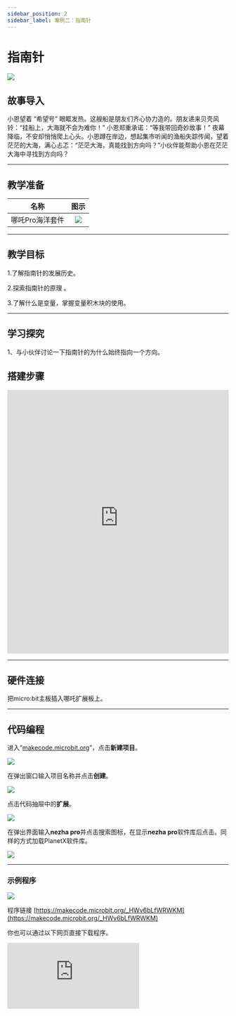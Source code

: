```yaml
---
sidebar_position: 2
sidebar_label: 案例二：指南针
---
```


# 指南针

![](https://wiki-media-ef.oss-cn-hongkong.aliyuncs.com/docs/microbit/building-blocks/nezha-pro-ocean-kit/setup-diagram/case02/nezha-pro-ocean-kit-step-02-00.png.png)

## 故事导入
小恩望着 “希望号” 眼眶发热。这艘船是朋友们齐心协力造的。朋友递来贝壳风铃：“挂船上，大海就不会为难你！” 小恩郑重承诺：“等我带回奇妙故事！”
夜幕降临，不安却悄悄爬上心头。小恩蹲在岸边，想起集市听闻的渔船失踪传闻，望着茫茫的大海，满心忐忑：“茫茫大海，真能找到方向吗？”小伙伴能帮助小恩在茫茫大海中寻找到方向吗？

--- 

## 教学准备

|     名称     |            图示            |
| :----------: | :--------------------------: |
|   哪吒Pro海洋套件  |   ![](https://wiki-media-ef.oss-cn-hongkong.aliyuncs.com/docs/microbit/building-blocks/nezha-pro-ocean-kit/nezha-pro-ocean-kit-products-introduction-002.png.png)  |

--- 
## 教学目标 
1.了解指南针的发展历史。

2.探索指南针的原理 。

3.了解什么是变量，掌握变量积木块的使用。

--- 

## 学习探究

1、与小伙伴讨论一下指南针的为什么始终指向一个方向。


## 搭建步骤

<embed src="https://wiki-media-ef.oss-cn-hongkong.aliyuncs.com/docs/microbit/building-blocks/nezha-pro-ocean-kit/setup-diagram/case02/nezha-pro-ocean-kit-step-02-1.png.pdf" type="application/pdf" width="100%" height="600px" />

--- 

## 硬件连接

把micro:bit主板插入哪吒扩展板上。 

--- 
## 代码编程

进入“[makecode.microbit.org](https://makecode.microbit.org)”，点击**新建项目**。

![](https://wiki-media-ef.oss-cn-hongkong.aliyuncs.com/docs/microbit/building-blocks/microbit-space-science-kit/images/microbit-space-science-kit-case01-07.png)

在弹出窗口输入项目名称并点击**创建**。

![](https://wiki-media-ef.oss-cn-hongkong.aliyuncs.com/docs/microbit/building-blocks/microbit-space-science-kit/images/microbit-space-science-kit-case01-11.png)

点击代码抽屉中的**扩展**。

![](https://wiki-media-ef.oss-cn-hongkong.aliyuncs.com/docs/microbit/building-blocks/microbit-space-science-kit/images/microbit-space-science-kit-case01-09.png)

在弹出界面输入**nezha pro**并点击搜索图标，在显示**nezha pro**软件库后点击。同样的方式加载PlanetX软件库。

![](https://wiki-media-ef.oss-cn-hongkong.aliyuncs.com/docs/microbit/building-blocks/microbit-space-science-kit/images/microbit-space-science-kit-case01-10.png)

---
### 示例程序

![](https://wiki-media-ef.oss-cn-hongkong.aliyuncs.com/docs/microbit/building-blocks/nezha-pro-ocean-kit/setup-diagram/case02/nezha-pro-ocean-kit-step-02-2.png.png)

程序链接
[https://makecode.microbit.org/_HWv6bLfWRWKM](https://makecode.microbit.org/_HWv6bLfWRWKM)

你也可以通过以下网页直接下载程序。

<div
    style={{
        position: 'relative',
        paddingBottom: '60%',
        overflow: 'hidden',
    }}
>
    <iframe
        src="https://makecode.microbit.org/_HWv6bLfWRWKM"
        frameborder="0"
        sandbox="allow-popups allow-forms allow-scripts allow-same-origin"
        style={{
            position: 'absolute',
            width: '100%',
            height: '100%',
        }}
    />
</div>

---
### 下载程序

使用 USB 线连接 PC 和 micro:bit V2。

![](https://wiki-media-ef.oss-cn-hongkong.aliyuncs.com/docs/microbit/building-blocks/microbit-space-science-kit/images/microbit-space-science-kit-manual03.gif)

连接成功后，电脑上会识别出一个名为 MICROBIT 的盘符。

![](https://wiki-media-ef.oss-cn-hongkong.aliyuncs.com/docs/microbit/building-blocks/microbit-space-science-kit/images/microbit-space-science-kit-manual06.png)

点击左下角的![](https://wiki-media-ef.oss-cn-hongkong.aliyuncs.com/docs/microbit/building-blocks/microbit-space-science-kit/images/microbit-space-science-kit-manual07.png)，选择**Connect Device**。

![](https://wiki-media-ef.oss-cn-hongkong.aliyuncs.com/docs/microbit/building-blocks/microbit-space-science-kit/images/microbit-space-science-kit-manual11.png)

点击![](https://wiki-media-ef.oss-cn-hongkong.aliyuncs.com/docs/microbit/building-blocks/microbit-space-science-kit/images/microbit-space-science-kit-manual08.png)。

![](https://wiki-media-ef.oss-cn-hongkong.aliyuncs.com/docs/microbit/building-blocks/microbit-space-science-kit/images/microbit-space-science-kit-manual12.png)

点击![](https://wiki-media-ef.oss-cn-hongkong.aliyuncs.com/docs/microbit/building-blocks/microbit-space-science-kit/images/microbit-space-science-kit-manual09.png)。

![](https://wiki-media-ef.oss-cn-hongkong.aliyuncs.com/docs/microbit/building-blocks/microbit-space-science-kit/images/microbit-space-science-kit-manual13.png)

在弹出窗口选择 **BBC micro:bit CMSIS-DAP**，然后选择**连接**，至此，我们的 micro:bit 就已经连接成功。

![](https://wiki-media-ef.oss-cn-hongkong.aliyuncs.com/docs/microbit/building-blocks/microbit-space-science-kit/images/microbit-space-science-kit-manual14.png)

点击**下载程序**

![](https://wiki-media-ef.oss-cn-hongkong.aliyuncs.com/docs/microbit/building-blocks/microbit-space-science-kit/images/microbit-space-science-kit-manual10.png)

---
## 案例演示

1.陀螺仪矫正

2.是使用micro:bit指南针功能。

**图片**

---
## 扩展知识

### 指南针

#### 一、核心构造与原理

- 磁针特性：由铁、镍等磁性材料制成，磁化后形成 N 极（北极）和 S 极（南极）。根据 “同名磁极相斥，异名磁极相吸” 原理，磁针的 N 极会被地球磁场的 S 极（地理北极附近）吸引，S 极则被地球磁场的 N 极（地理南极附近）吸引，从而稳定指向南北方向。

- 地球磁场：地球如同一个大磁体，磁场的 N 极在地理南极附近，S 极在地理北极附近。磁场的磁力线从地理南极出发，回到地理北极，使磁针获得定向力。

- 自由转动设计：为减少摩擦，磁针多通过光滑轴支撑或悬浮在液体（如煤油）中，确保能在水平面上灵活转动，快速响应磁场变化。

#### 二、关键影响因素

- 地磁偏角：地球磁场的南北极与地理南北极不重合，两者的夹角称为 “地磁偏角”。例如，北京地区的地磁偏角约为西偏 5°，使用时需根据当地磁偏角修正读数，才能得到准确的地理方向。

- 外界干扰：靠近磁铁、高压线、含铁矿物等地，外界磁场会干扰磁针指向；电子设备的电磁场也可能影响指南针精度。

#### 三、类型与发展

|**类型**|**特点**|**应用场景**|
|---|---|---|
|传统罗盘|水浮式或旱罗盘，通过磁针漂浮或轴支撑指示方向，刻度盘标有方位（如东南西北）。	|古代航海、地质勘探、风水勘测等。|
|电子指南针|利用磁传感器（如霍尔效应传感器）检测磁场，经电路处理后在屏幕显示方向，抗干扰能力强、读数精准。|手机、车载导航、无人机等现代设备。|
|磁阻指南针|基于磁阻效应（磁场变化时材料电阻改变），灵敏度高，适合精密导航。|航空、航天等高端领域。|

#### 四、实际应用与意义

- 导航基础：在 GPS 信号弱或无电源时（如荒野徒步、海上遇险），指南针是重要的备用工具，确保方向判断。

- 科学研究：地质学家通过岩石剩磁研究地球磁场历史；考古学家利用指南针定位古代遗迹方位。

- 文化象征：作为中国古代四大发明之一，指南针推动了大航海时代的发展，是人类探索世界的标志性工具。
